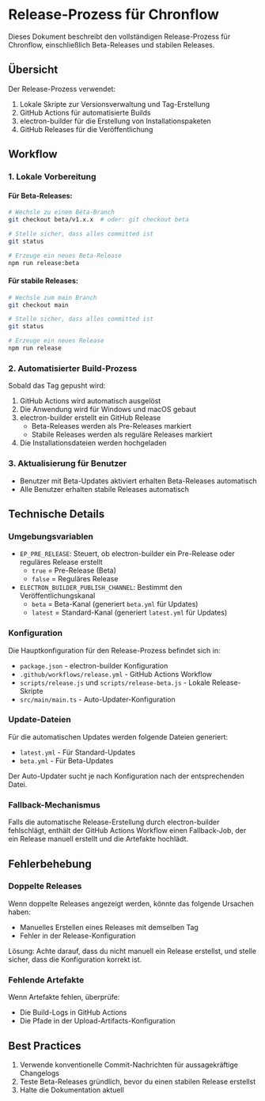 # Release-Prozess für Chronflow

Dieses Dokument beschreibt den vollständigen Release-Prozess für Chronflow, einschließlich Beta-Releases und stabilen Releases.

## Übersicht

Der Release-Prozess verwendet:
1. Lokale Skripte zur Versionsverwaltung und Tag-Erstellung
2. GitHub Actions für automatisierte Builds
3. electron-builder für die Erstellung von Installationspaketen
4. GitHub Releases für die Veröffentlichung

## Workflow

### 1. Lokale Vorbereitung

#### Für Beta-Releases:

```bash
# Wechsle zu einem Beta-Branch
git checkout beta/v1.x.x  # oder: git checkout beta

# Stelle sicher, dass alles committed ist
git status

# Erzeuge ein neues Beta-Release
npm run release:beta
```

#### Für stabile Releases:

```bash
# Wechsle zum main Branch
git checkout main

# Stelle sicher, dass alles committed ist
git status

# Erzeuge ein neues Release
npm run release
```

### 2. Automatisierter Build-Prozess

Sobald das Tag gepusht wird:

1. GitHub Actions wird automatisch ausgelöst
2. Die Anwendung wird für Windows und macOS gebaut
3. electron-builder erstellt ein GitHub Release
   - Beta-Releases werden als Pre-Releases markiert
   - Stabile Releases werden als reguläre Releases markiert
4. Die Installationsdateien werden hochgeladen

### 3. Aktualisierung für Benutzer

- Benutzer mit Beta-Updates aktiviert erhalten Beta-Releases automatisch
- Alle Benutzer erhalten stabile Releases automatisch

## Technische Details

### Umgebungsvariablen

- `EP_PRE_RELEASE`: Steuert, ob electron-builder ein Pre-Release oder reguläres Release erstellt
  - `true` = Pre-Release (Beta)
  - `false` = Reguläres Release
- `ELECTRON_BUILDER_PUBLISH_CHANNEL`: Bestimmt den Veröffentlichungskanal
  - `beta` = Beta-Kanal (generiert `beta.yml` für Updates)
  - `latest` = Standard-Kanal (generiert `latest.yml` für Updates)

### Konfiguration

Die Hauptkonfiguration für den Release-Prozess befindet sich in:
- `package.json` - electron-builder Konfiguration
- `.github/workflows/release.yml` - GitHub Actions Workflow
- `scripts/release.js` und `scripts/release-beta.js` - Lokale Release-Skripte
- `src/main/main.ts` - Auto-Updater-Konfiguration

### Update-Dateien

Für die automatischen Updates werden folgende Dateien generiert:
- `latest.yml` - Für Standard-Updates
- `beta.yml` - Für Beta-Updates

Der Auto-Updater sucht je nach Konfiguration nach der entsprechenden Datei.

### Fallback-Mechanismus

Falls die automatische Release-Erstellung durch electron-builder fehlschlägt, enthält der GitHub Actions Workflow einen Fallback-Job, der ein Release manuell erstellt und die Artefakte hochlädt.

## Fehlerbehebung

### Doppelte Releases

Wenn doppelte Releases angezeigt werden, könnte das folgende Ursachen haben:
- Manuelles Erstellen eines Releases mit demselben Tag
- Fehler in der Release-Konfiguration

Lösung: Achte darauf, dass du nicht manuell ein Release erstellst, und stelle sicher, dass die Konfiguration korrekt ist.

### Fehlende Artefakte

Wenn Artefakte fehlen, überprüfe:
- Die Build-Logs in GitHub Actions
- Die Pfade in der Upload-Artifacts-Konfiguration

## Best Practices

1. Verwende konventionelle Commit-Nachrichten für aussagekräftige Changelogs
2. Teste Beta-Releases gründlich, bevor du einen stabilen Release erstellst
3. Halte die Dokumentation aktuell 